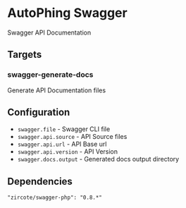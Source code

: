 # AutoPhing Swagger

Swagger API Documentation

## Targets ##

### swagger-generate-docs ###
Generate API Documentation files

## Configuration ##
+ `swagger.file` - Swagger CLI file
+ `swagger.api.source` - API Source files
+ `swagger.api.url` - API Base url
+ `swagger.api.version` - API Version
+ `swagger.docs.output` - Generated docs output directory

## Dependencies ##

    "zircote/swagger-php": "0.8.*"
